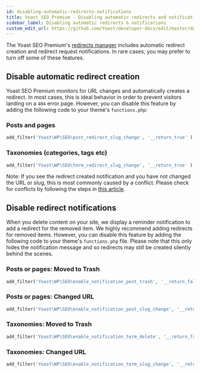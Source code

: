 ```yaml
---
id: disabling-automatic-redirects-notifications
title: Yoast SEO Premium - Disabling automatic redirects and notifications
sidebar_label: Disabling automatic redirects & notifications
custom_edit_url: https://github.com/Yoast/developer-docs/edit/master/docs/customization/yoast-seo-premium/disabling-automatic-redirects-notifications.md
---
```

The Yoast SEO Premium's [redirects manager](https://yoast.com/wordpress/plugins/seo/redirects-manager/) includes automatic redirect creation and redirect request notifications. In rare cases, you may prefer to turn off some of these features.

## Disable automatic redirect creation
Yoast SEO Premium monitors for URL changes and automatically creates a redirect. In most cases, this is ideal behavior in order to prevent visitors landing on a `404` error page. However, you can disable this feature by adding the following code to your theme's `functions.php`:

### Posts and pages
```php
add_filter('Yoast\WP\SEO\post_redirect_slug_change', '__return_true' );
```

### Taxonomies (categories, tags etc)
```php
add_filter('Yoast\WP\SEO\term_redirect_slug_change', '__return_true' );
```

Note: If you see the redirect created notification and you have not changed the URL or slug, this is most commonly caused by a conflict. Please check for conflicts by following the steps in [this article](https://yoast.com/kb/how-to-check-for-plugin-conflicts).

## Disable redirect notifications
When you delete content on your site, we display a reminder notification to add a redirect for the removed item. We highly recommend adding redirects for removed items. However, you can disable this feature by adding the following code to your theme's `functions.php` file. Please note that this only hides the notification message and so redirects may still be created silently behind the scenes.

### Posts or pages: Moved to Trash
```php
add_filter('Yoast\WP\SEO\enable_notification_post_trash', '__return_false' );
```

### Posts or pages: Changed URL
```php
add_filter('Yoast\WP\SEO\enable_notification_post_slug_change', '__return_false' );
```

### Taxonomies: Moved to Trash
```php
add_filter('Yoast\WP\SEO\enable_notification_term_delete', '__return_false' );
```

### Taxonomies: Changed URL
```php
add_filter('Yoast\WP\SEO\enable_notification_term_slug_change', '__return_false' );
```
